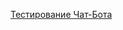 [Тестирование Чат-Бота](https://docs.google.com/spreadsheets/d/1fkV7uXcShCMjWhwXqSVQL2KKa-GVIuWC/edit#gid=2073756247)
